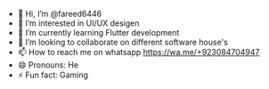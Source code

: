 - 👋 Hi, I’m @fareed6446
- 👀 I’m interested in UI/UX desigen
- 🌱 I’m currently learning Flutter development
- 💞️ I’m looking to collaborate on different software house's
- 📫 How to reach me on whatsapp https://wa.me/+923084704947
- 😄 Pronouns: He
- ⚡ Fun fact: Gaming

<!---
fareed6446/fareed6446 is a ✨ special ✨ repository because its `README.md` (this file) appears on your GitHub profile.
You can click the Preview link to take a look at your changes.
--->
